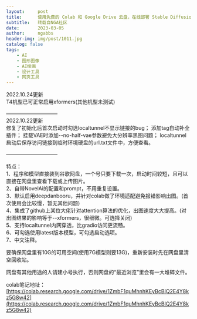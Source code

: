 ```yaml
---
layout:     post
title:      使用免费的 Colab 和 Google Drive 云盘，在线部署 Stable Diffusion Webui服务
subtitle:   转载自NGA社区
date:       2023-03-05
author:     ngabbs
header-img: img/post/1011.jpg
catalog: false
tags:
    - AI
    - 图形图像
    - AI绘画
    - 设计工具
    - 网页工具
---
```


2022.10.24更新\
T4机型已可正常启用xformers(其他机型未测试)

——————————\
2022.10.22更新\
修复了初始化后首次启动时勾选localtunnel不显示链接的bug；
添加tag自动补全插件；
挂载VAE时添加--no-half-vae参数避免大分辨率黑图问题；
localtunnel启动后保存访问链接到临时环境硬盘的url.txt文件中，方便查看。

——————————

特点：\
1、程序和模型直接装到谷歌网盘，一个号只要下载一次，启动时间较短，且可以直接在网盘里查看下载或上传图片。\
2、自带NovelAi的配置和prompt，不用重复设置。\
3、默认启用deepdanbooru，并针对colab做了环境适配避免报错影响出图。(首次使用会比较慢，暂无其他问题)\
4、集成了github上某位大佬针对attention算法的优化，出图速度大大提高。(对出图结果的影响等于--xformers，很细微。可选择关闭)\
5、支持localtunnel内网穿透，比gradio访问更流畅。\
6、可勾选使用latest版本模型，可勾选启动选项。\
7、中文注释。

要确保网盘里有10G的可用空间(使用7G模型则要13G)，重新安装时先在网盘里清空回收站。

网盘有其他用途的人请建小号执行，否则网盘的“最近浏览”里会有一大堆碎文件。

colab笔记地址：[https://colab.research.google.com/drive/1ZmbF1quMhnhKEyBcBIQ2E4Y8kz5G8w42](https://colab.research.google.com/drive/1ZmbF1quMhnhKEyBcBIQ2E4Y8kz5G8w42)
